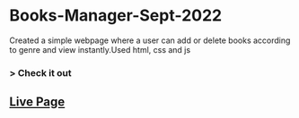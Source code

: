 # Books-Manager-Sept-2022

Created a simple webpage where a user can add or delete books according to genre and view instantly.Used html, css and js
### > Check it out

## [Live Page](https://deepanshu-981.github.io/Books-Manager-Sept-2022/)

